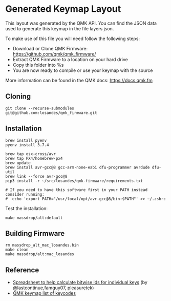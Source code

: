 # Generated Keymap Layout

This layout was generated by the QMK API. You can find the JSON data used to
generate this keymap in the file layers.json.

To make use of this file you will need follow the following steps:

* Download or Clone QMK Firmware: <https://github.com/qmk/qmk_firmware/>
* Extract QMK Firmware to a location on your hard drive
* Copy this folder into %s
* You are now ready to compile or use your keymap with the source

More information can be found in the QMK docs: <https://docs.qmk.fm>

## Cloning

```Shell
git clone --recurse-submodules git@github.com:losandes/qmk_firmware.git
```

## Installation

```Shell
brew install pyenv
pyenv install 3.7.4

brew tap osx-cross/avr
brew tap PX4/homebrew-px4
brew update
brew install avr-gcc@8 gcc-arm-none-eabi dfu-programmer avrdude dfu-util
brew link --force avr-gcc@8
pip3 install -r ~/src/losandes/qmk-firmware/requirements.txt

# If you need to have this software first in your PATH instead consider running:
#  echo 'export PATH="/usr/local/opt/avr-gcc@8/bin:$PATH"' >> ~/.zshrc
```

Test the installation:

```Shell
make massdrop/alt:default
```

## Building Firmware

```Shell
rm massdrop_alt_mac_losandes.bin
make clean
make massdrop/alt:mac_losandes
```

## Reference

* [Spreadsheet to help calculate bitwise ids for individual keys](https://docs.google.com/spreadsheets/d/1bsaMF4qmJNhvqlxmHmaXnhs7gung7_A0EqAyjStg_7U/edit?usp=sharing) (by @lastcontinue,famguy07, pleasuretek)
* [QMK keymap list of keycodes](https://github.com/qmk/qmk_firmware/blob/master/docs/keycodes.md)
